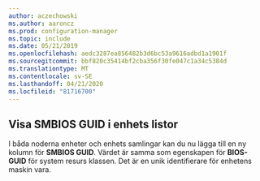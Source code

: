 ```yaml
---
author: aczechowski
ms.author: aaroncz
ms.prod: configuration-manager
ms.topic: include
ms.date: 05/21/2019
ms.openlocfilehash: aedc3287ea856482b3d6bc53a9616adbd1a1901f
ms.sourcegitcommit: bbf820c35414bf2cba356f30fe047c1a34c5384d
ms.translationtype: MT
ms.contentlocale: sv-SE
ms.lasthandoff: 04/21/2020
ms.locfileid: "81716700"
---
```

## <a name="view-smbios-guid-in-device-lists"></a><a name="bkmk_smbios"></a>Visa SMBIOS GUID i enhets listor

<!--4526580-->

I båda noderna enheter och enhets samlingar kan du nu lägga till en ny kolumn för **SMBIOS GUID**. Värdet är samma som egenskapen för **BIOS-GUID** för system resurs klassen. Det är en unik identifierare för enhetens maskin vara.
